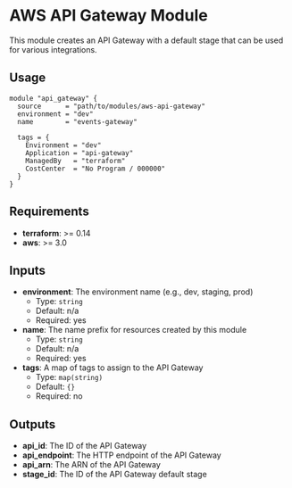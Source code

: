 # AWS API Gateway Module

This module creates an API Gateway with a default stage that can be used for various integrations.

## Usage

```hcl
module "api_gateway" {
  source      = "path/to/modules/aws-api-gateway"
  environment = "dev"
  name        = "events-gateway"
  
  tags = {
    Environment = "dev"
    Application = "api-gateway"
    ManagedBy   = "terraform"
    CostCenter  = "No Program / 000000"
  }
}
```

## Requirements

* **terraform**: >= 0.14
* **aws**: >= 3.0

## Inputs

* **environment**: The environment name (e.g., dev, staging, prod)
  * Type: `string`
  * Default: n/a
  * Required: yes
* **name**: The name prefix for resources created by this module
  * Type: `string`
  * Default: n/a
  * Required: yes
* **tags**: A map of tags to assign to the API Gateway
  * Type: `map(string)`
  * Default: `{}`
  * Required: no

## Outputs

* **api_id**: The ID of the API Gateway
* **api_endpoint**: The HTTP endpoint of the API Gateway
* **api_arn**: The ARN of the API Gateway
* **stage_id**: The ID of the API Gateway default stage
